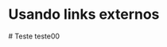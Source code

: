 <!DOCTYPE html>
<html lang="pt-br">
<head>
    <meta charset="UTF-8">
    <meta name="viewport" content="width=device-width, initial-scale=1.0">
    <title>Trabalhando com Links</title>
</head>
<h1>Usando links externos</h1>
<body>
    
</body>
</html># Teste
teste00
